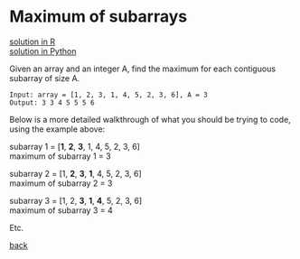 # Maximum of subarrays

[solution in R](solution-r.md) <br>
[solution in Python](solution-python.md)

Given an array and an integer A, find the maximum for each contiguous subarray of size A.

```
Input: array = [1, 2, 3, 1, 4, 5, 2, 3, 6], A = 3
Output: 3 3 4 5 5 5 6
```

Below is a more detailed walkthrough of what you should be trying to code, using the example above:


subarray 1 = [**1**, **2**, **3**, 1, 4, 5, 2, 3, 6] <br>
maximum of subarray 1 = 3


subarray 2 = [1, **2**, **3**, **1**, 4, 5, 2, 3, 6] <br>
maximum of subarray 2 = 3



subarray 3 = [1, 2, **3**, **1**, **4**, 5, 2, 3, 6] <br>
maximum of subarray 3 = 4

Etc.

[back](https://project-dmaestro.github.io/data-interview-qs/)
